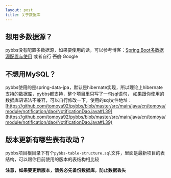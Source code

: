 ```yaml
---
layout: post
title: 关于数据库
---
```


## 想用多数据源？

pybbs没有配置多数据源，如果要使用的话，可以参考博客：[Spring Boot多数据源配置与使用](http://blog.didispace.com/springbootmultidatasource/)
或者自行 <del>百度</del> Google

## 不想用MySQL？

pybbs使用的是spring-data-jpa，默认是hibernate实现，所以理论上hibernate支持的数据库，pybbs都支持，整个项目里只写了一句sql语句，
如果跟你使用的数据库语语法不兼容，可以自行修改一下，使用的sql文件地址：[https://github.com/tomoya92/pybbs/blob/master/src/main/java/cn/tomoya/module/notification/dao/NotificationDao.java#L39](https://github.com/tomoya92/pybbs/blob/master/src/main/java/cn/tomoya/module/notification/dao/NotificationDao.java#L39)

## 版本更新有哪些表有改动？

pybbs项目根目录下有个`pybbs-table-structure.sql`文件，里面是最新项目的表结构，可以跟你目前使用的版本的表结构相比较

**注意，如果要更新版本，请务必先备份数据库，防止数据丢失**

